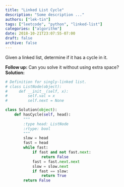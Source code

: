 ```yaml
---
title: "Linked List Cycle"
description: "Some description ..."
authors: ["lek-tin"]
tags: ["leetcode", "python", "linked-list"]
categories: ["algorithm"]
date: 2018-10-21T23:07:55-07:00
draft: false
archive: false
---
```

Given a linked list, determine if it has a cycle in it.

**Follow up:**
Can you solve it without using extra space?   
**Solution:**
```python
# Definition for singly-linked list.
# class ListNode(object):
#     def __init__(self, x):
#         self.val = x
#         self.next = None

class Solution(object):
    def hasCycle(self, head):
        """
        :type head: ListNode
        :rtype: bool
        """
        slow = head
        fast = head
        while fast:
            if fast and not fast.next:
                return False
            fast = fast.next.next
            slow = slow.next
            if fast == slow:
                return True
        return False
```
